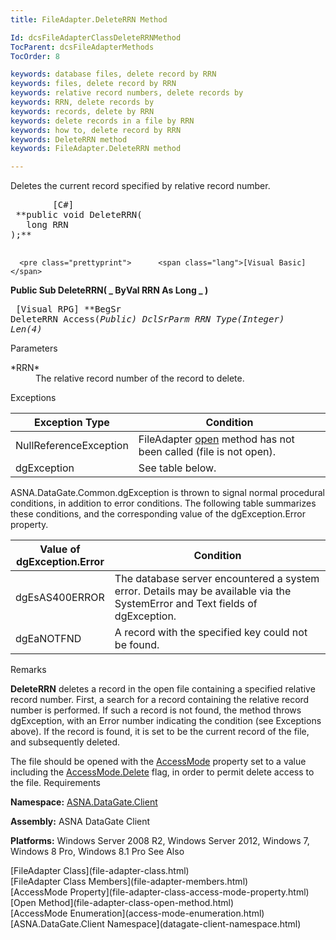 ```yaml
---
title: FileAdapter.DeleteRRN Method

Id: dcsFileAdapterClassDeleteRRNMethod
TocParent: dcsFileAdapterMethods
TocOrder: 8

keywords: database files, delete record by RRN
keywords: files, delete record by RRN
keywords: relative record numbers, delete records by
keywords: RRN, delete records by
keywords: records, delete by RRN
keywords: delete records in a file by RRN
keywords: how to, delete record by RRN
keywords: DeleteRRN method
keywords: FileAdapter.DeleteRRN method

---
```


Deletes the current record specified by relative record number.
<pre class="prettyprint">        <span class="lang">[C#]</span>
 **public void DeleteRRN(
   long RRN
);** 
      </pre>
      <pre class="prettyprint">      <span class="lang">[Visual Basic] </span>
 **Public Sub DeleteRRN( _
   ByVal RRN As Long _
)** 
      </pre>
      <pre class="prettyprint">        <span class="lang">[Visual RPG]</span>
 **BegSr DeleteRRN Access(*Public)
   DclSrParm RRN Type(*Integer) Len(4)** 
      </pre>

Parameters

<dl>
        <dt>
 *RRN* 
        </dt>
        <dd>The relative record number of the record to delete.
					</dd>
</dl>

Exceptions



| Exception Type | Condition |
| ---- | ---- |
| NullReferenceException | FileAdapter [open](file-adapter-class-open-method.html) method has not been called (file is not open). |
| dgException | See table below. |



ASNA.DataGate.Common.dgException is thrown to signal normal procedural conditions, in addition to error conditions. The following table summarizes these conditions, and the corresponding value of the dgException.Error property.
<br />



| Value of 							<br /> 							dgException.Error | Condition |
| ---- | ---- |
| dgEsAS400ERROR | The database server encountered a system error. Details may be available via the SystemError and Text fields of dgException. |
| dgEaNOTFND | A record with the specified key could not be found. |



Remarks

**DeleteRRN** deletes a record in the open file containing a specified relative record number. First, a search for a record containing the relative record number is performed. If such a record is not found, the method throws dgException, with an Error number indicating the condition (see Exceptions above). If the record is found, it is set to be the current record of the file, and subsequently deleted.

The file should be opened with the [ AccessMode](file-adapter-class-access-mode-property.html) property set to a value including the [AccessMode.Delete](access-mode-enumeration.html) flag, in order to permit delete access to the file.
Requirements

<span> **Namespace:** [ASNA.DataGate.Client](datagate-client-namespace.html) </span> 

<span> **Assembly:** ASNA DataGate Client</span> 

<span> **Platforms:** Windows Server 2008 R2, Windows Server 2012, Windows 7, Windows 8 Pro, Windows 8.1 Pro</span> 
See Also

<dl />
      [FileAdapter Class](file-adapter-class.html)
      <br />
      [FileAdapter Class Members](file-adapter-members.html)
      <br />
      [AccessMode Property](file-adapter-class-access-mode-property.html)
      <br />
      [Open Method](file-adapter-class-open-method.html)
      <br />
      [AccessMode Enumeration](access-mode-enumeration.html)
      <br />
      [ASNA.DataGate.Client Namespace](datagate-client-namespace.html)

